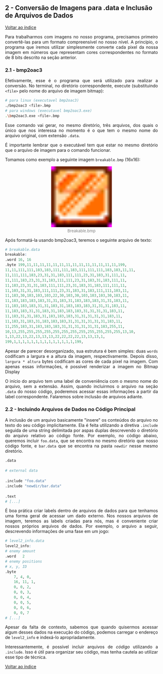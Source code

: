 ## **2 - Conversão de Imagens para .data e Inclusão de Arquivos de Dados**

<div style="text-align: justify">

<a href="../index.html">Voltar ao índice</a>

Para trabalharmos com imagens no nosso programa, precisamos primeiro convertê-las para um formato compreensível no nosso nível. A princípio, o programa que iremos utilizar simplesmente converte cada pixel da nossa imagem em números que representam cores correspondentes no formato de 8 bits descrito na seção anterior.

### **2.1 - bmp2oac3**

Efetivamente, esse é o programa que será utilizado para realizar a conversão. No terminal, no diretório correspondente, execute (substituindo `<file>` pelo nome do arquivo de imagem bitmap):
```bash
# para linux (executavel bmp2oac3)
./bmp2oac3 <file>.bmp
# para windows (executavel bmp2oac3.exe)
.\bmp2oac3.exe <file>.bmp
```
Esse comando vai gerar, no mesmo diretório, três arquivos, dos quais o único que nos interessa no momento é o que tem o mesmo nome do arquivo original, com extensão `.data`.

É importante lembrar que o executável tem que estar no mesmo diretório que o arquivo de imagem para o comando funcionar.

Tomamos como exemplo a seguinte imagem `breakable.bmp` (16x16):
<center>
<figure>
<img src="../breakable.bmp" width="200" height="200">
<figcaption><font size = 2 color = "gray">Breakable.bmp</font></figcaption>
</figure>
</center>

Após formatá-la usando bmp2oac3, teremos o seguinte arquivo de texto:
```r
# breakable.data
breakable: 
.word 16, 16
.byte 199,11,11,11,11,11,11,11,11,11,11,11,11,11,11,199,
11,11,111,111,183,183,111,111,183,111,111,111,183,183,11,11,
11,111,111,183,23,31,31,183,111,111,23,31,183,31,111,11,
11,111,183,23,31,31,183,111,111,23,31,183,31,183,111,11,
11,183,23,31,31,183,111,111,23,31,183,31,183,111,111,11,
11,103,31,31,183,111,111,23,31,183,31,183,111,111,103,11,
11,183,30,103,103,103,22,30,103,30,103,103,103,30,183,11,
11,183,183,183,183,31,31,183,31,183,183,183,31,31,183,11,
11,183,183,183,31,31,183,31,183,183,183,31,31,31,183,11,
11,183,183,31,31,183,31,183,183,183,31,31,31,31,183,11,
11,183,31,31,183,31,183,183,183,31,31,31,31,31,183,11,
11,183,31,183,31,183,183,183,31,31,31,31,31,31,183,11,
11,255,183,31,183,183,183,31,31,31,31,31,31,183,255,11,
10,13,255,255,255,255,255,255,255,255,255,255,255,255,13,10,
1,13,22,13,22,13,13,13,22,22,22,22,13,13,13,1,
199,1,1,1,1,1,1,1,1,1,1,1,1,1,1,199,
```
Apesar de parecer desorganizado, sua estrutura é bem simples: duas `words` codificam a largura e a altura da imagem, respectivamente. Depois disso, `largura * altura` bytes codificam as cores de cada pixel na imagem. Com apenas essas informações, é possível renderizar a imagem no Bitmap Display

O início do arquivo tem uma label de conveniência com o mesmo nome do arquivo, sem a extensão. Assim, quando incluirmos o arquivo na seção `.data` do nosso código, poderemos acessar essas informações a partir da label correspondente. Falaremos sobre inclusão de arquivos adiante.

### **2.2 - Incluindo Arquivos de Dados no Código Principal**

A inclusão de um arquivo basicamente "insere" os conteúdos do arquivo no texto do seu código implicitamente. Ela é feita utilizando a diretiva `.include` seguida de uma string delimitada por aspas duplas descrevendo o diretório do arquivo relativo ao código fonte. Por exemplo, no código abaixo, queremos incluir `foo.data`, que se encontra no mesmo diretório que nosso código fonte, e `bar.data` que se encontra na pasta `newdir` nesse mesmo diretório.

```r
.data

# external data

.include "foo.data"
.include "newdir/bar.data"

.text
# [...]

```

É boa prática criar labels dentro de arquivos de dados para que tenhamos uma forma geral de acessar um dado externo. Nos nossos arquivos de imagem, teremos as labels criadas para nós, mas é conveniente criar nossos próprios arquivos de dados. Por exemplo, o arquivo a seguir, descrevendo informações de uma fase em um jogo:
```r
# level2_info.data
level2_info:
# enemy amount
.word	2
# enemy positions
# x, y, ID
.byte	
	7, 4, 0,
	16, 11, 1,
	0, 0, 2,
	0, 0, 3,
	0, 0, 4,
	0, 0, 5,
	0, 0, 6,
	0, 0, 7
# [...]
```
Apesar da falta de contexto, sabemos que quando quisermos acessar algum desses dados na execução do código, podemos carregar o endereço de `level2_info` e indexá-lo apropriadamente.

Interessantemente, é possível incluir arquivos de *código* utilizando a `.include`. Isso é útil para organizar seu código, mas tenha cautela ao utilizar esse tipo de técnica.

<a href="../index.html">Voltar ao índice</a>

</div>